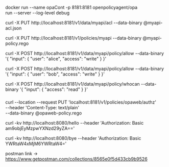 docker run --name opaCont -p 8181:8181 openpolicyagent/opa \
    run --server --log-level debug

curl -X PUT http://localhost:8181/v1/data/myapi/acl --data-binary @myapi-acl.json

curl -X PUT http://localhost:8181/v1/policies/myapi --data-binary @myapi-policy.rego

curl -X POST http://localhost:8181/v1/data/myapi/policy/allow --data-binary '{ "input": { "user": "alice", "access": "write" } }'  

curl -X POST http://localhost:8181/v1/data/myapi/policy/allow --data-binary '{ "input": { "user": "bob", "access": "write" } }'  

curl -X POST http://localhost:8181/v1/data/myapi/policy/whocan --data-binary '{ "input": { "access": "read" } }'

###

curl --location --request PUT 'localhost:8181/v1/policies/opaweb/authz' \
  --header 'Content-Type: text/plain' \
  --data-binary @opaweb-policy.rego 

curl -kv http://localhost:8080/hello --header 'Authorization: Basic am9objEyMzpwYXNzd29yZA=='

curl -kv http://localhost:8080/bye --header 'Authorization: Basic YWRtaW4xMjM6YWRtaW4='

postman link -> https://www.getpostman.com/collections/8565e0f5d433cb9b9526